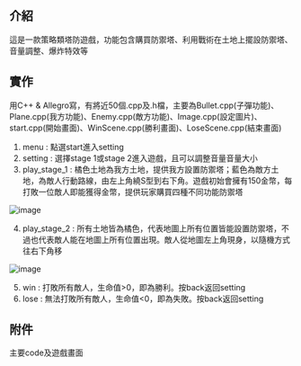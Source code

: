 ## 介紹 
這是一款策略類塔防遊戲，功能包含購買防禦塔、利用戰術在土地上擺設防禦塔、音量調整、爆炸特效等
## 實作 
用C++ & Allegro寫，有將近50個.cpp及.h檔，主要為Bullet.cpp(子彈功能)、Plane.cpp(我方功能)、Enemy.cpp(敵方功能)、Image.cpp(設定圖片)、start.cpp(開始畫面)、WinScene.cpp(勝利畫面)、LoseScene.cpp(結束畫面)
1. menu : 點選start進入setting
2. setting : 選擇stage 1或stage 2進入遊戲，且可以調整音量音量大小
3. play_stage_1 : 橘色土地為我方土地，提供我方設置防禦塔；藍色為敵方土地，為敵人行動路線，由左上角繞S型到右下角。遊戲初始會擁有150金幣，每打敗一位敵人即能獲得金幣，提供玩家購買四種不同功能防禦塔

![image](https://user-images.githubusercontent.com/56677419/202917163-8f3f5d10-5ef9-4fb0-af68-df1b84de28ea.png)

4. play_stage_2 : 所有土地皆為橘色，代表地圖上所有位置皆能設置防禦塔，不過也代表敵人能在地圖上所有位置出現。敵人從地圖左上角現身，以隨機方式往右下角移

![image](https://user-images.githubusercontent.com/56677419/202917199-15fea5bb-2684-4207-8f2a-361d60a31ca0.png)

5. win : 打敗所有敵人，生命值>0，即為勝利。按back返回setting
6. lose : 無法打敗所有敵人，生命值<0，即為失敗。按back返回setting
## 附件
主要code及遊戲畫面
